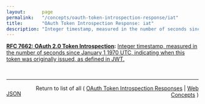 ```yaml
---
layout:      page
permalink:   "/concepts/oauth-token-introspection-response/iat"
title:       "OAuth Token Introspection Response: iat"
description: "Integer timestamp, measured in the number of seconds since January 1 1970 UTC, indicating when this token was originally issued, as defined in JWT."
---
```


**[RFC 7662: OAuth 2.0 Token Introspection](/specs/IETF/RFC/7662 "This specification defines a method for a protected resource to query an OAuth 2.0 authorization server to determine the active state of an OAuth 2.0 token and to determine meta-information about this token. OAuth 2.0 deployments can use this method to convey information about the authorization context of the token from the authorization server to the protected resource."):** [Integer timestamp, measured in the number of seconds since January 1 1970 UTC, indicating when this token was originally issued, as defined in JWT.](http://tools.ietf.org/html/rfc7662#section-2.2 "Read documentation for OAuth Token Introspection Response &#34;iat&#34;")

<br/>
<hr/>

<p style="float : left"><a href="./iat.json" title="JSON representing this particular Web Concept value">JSON</a></p>
<p style="text-align: right">Return to list of all ( <a href="../oauth-token-introspection-responses">OAuth Token Introspection Responses</a> | <a href="../">Web Concepts</a> )</p>
